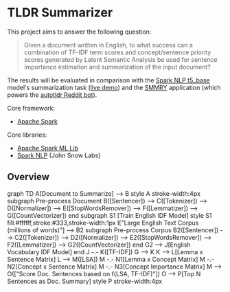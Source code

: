 # TLDR Summarizer
This project aims to answer the following question:
> Given a document written in English, to what success can a combination of TF-IDF term scores and concept/sentence priority
scores generated by Latent Semantic Analysis be used for sentence importance estimation and summarization of the input
document?

The results will be evaluated in comparison with the [Spark NLP t5_base](https://nlp.johnsnowlabs.com/2021/01/08/t5_base_en.html) model's summarization task
([live demo](https://demo.johnsnowlabs.com/public/TEXT_SUMMARIZATION)) and the [SMMRY](https://smmry.com) application (which powers the [autotldr Reddit bot](http://autotldr.io)).

Core framework:
- [Apache Spark](https://spark.apache.org/)

Core libraries:
- [Apache Spark ML Lib](https://spark.apache.org/docs/2.4.7/ml-guide.html)
- [Spark NLP](https://nlp.johnsnowlabs.com/) (John Snow Labs) 

## Overview

<script src="https://cdn.jsdelivr.net/npm/mermaid/dist/mermaid.min.js"></script>
<link type="text/css" rel="stylesheet" href="custom.css" />
<script>mermaid.initialize({startOnLoad:true});</script>
<div id="overviewdiagram" class="mermaid">
graph TD
    A[Document to Summarize] --> B
    style A stroke-width:4px
    subgraph Pre-process Document
        B([Sentencer]) --> C([Tokenizer]) --> D([Normalizer]) -->
        E([StopWordsRemover]) --> F([Lemmatizer]) --> G([CountVectorizer])
    end
    subgraph S1 [Train English IDF Model]
        style S1 fill:#ffffff,stroke:#333,stroke-width:1px
        I["Large English Text Corpus (millions of words)"] --> B2
        subgraph Pre-process Corpus
            B2([Sentencer]) --> C2([Tokenizer]) --> D2([Normalizer]) -->
            E2([StopWordsRemover]) --> F2([Lemmatizer]) --> G2([CountVectorizer])
        end
    G2 --> J[English Vocabulary IDF Model]
    end
J -.- K([TF-IDF])
G --> K
K --> L[Lemma x Sentence Matrix]
L --> M([LSA])
M -.- N1[Lemma x Concept Matrix]
M -.- N2[Concept x Sentence Matrix]
M -.- N3[Concept Importance Matrix]
M --> O(["Score Doc. Sentences based on f(LSA, TF-IDF)"])
O --> P[Top N Sentences as Doc. Summary]
style P stroke-width:4px
</div>
